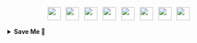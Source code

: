 <p align='center'>
<a href="https://dev.to/calvinqc"><img height="30" src="https://raw.githubusercontent.com/trinwin/trinwin/master/icons/devto.png"></a>&nbsp;&nbsp;
<a href="https://twitter.com/calvinqc_"><img height="30" src="https://raw.githubusercontent.com/trinwin/trinwin/master/icons/twitter.png?raw=true"></a>&nbsp;&nbsp;
<a href="https://facebook.com/calvin.nvqc"><img height="30" src="https://raw.githubusercontent.com/trinwin/trinwin/master/icons/facebook.png"></a>&nbsp;&nbsp;
<a href="https://instagram.com/calvin.qc"><img height="30" src="https://raw.githubusercontent.com/trinwin/trinwin/master/icons/instagram.png?raw=true"></a>&nbsp;&nbsp;
<a href="https://www.buymeacoffee.com/calvinqc"><img height="30" src="https://github.com/WaylonWalker/WaylonWalker/blob/main/icon/by-me-a-coffee.png?raw=true"></a>&nbsp;&nbsp;
<a href="https://www.medium.com/@calvinqc"><img height="30" src="https://raw.githubusercontent.com/trinwin/trinwin/master/icons/medium.png?raw=true"></a>&nbsp;&nbsp;
<a href="https://unsplash.com/@calvinqc"><img height="30" src="https://raw.githubusercontent.com/trinwin/trinwin/master/icons/unsplash.png"></a>&nbsp;&nbsp;
<a href="https://www.linkedin.com/in/calvinqc/"><img height="30" src="https://raw.githubusercontent.com/trinwin/trinwin/master/icons/linkedin.png?raw=true"></a>

<details>
 <summary><strong> Save Me 👀 </strong></summary>

```
𝚌𝚘𝚗𝚜𝚘𝚕𝚎.𝚕𝚘𝚐('𝙷𝚎𝚕𝚕𝚘 👋,');

𝚌𝚘𝚗𝚜𝚝 𝚌𝚊𝚕𝚟𝚒𝚗 = {};

// My Daily Work
𝚒𝚏 (👨🏻‍💻) {
  𝚜𝚠𝚒𝚝𝚌𝚑 (𝚝𝚒𝚖𝚎) {
    𝚌𝚊𝚜𝚎 🌤: 
      𝚌𝚊𝚕𝚟𝚒𝚗.𝚓𝚘𝚋 = 𝙎𝙤𝙛𝙩𝙬𝙖𝙧𝙚 𝙀𝙣𝙜𝙞𝙣𝙚𝙚𝙧;
      𝚋𝚛𝚎𝚊𝚔;
    𝚌𝚊𝚜𝚎 🌙: 
      𝚌𝚊𝚕𝚟𝚒𝚗.𝚓𝚘𝚋 = 𝙏𝙚𝙘𝙝 𝙒𝙧𝙞𝙩𝙚𝙧;
      𝚋𝚛𝚎𝚊𝚔;
    𝚍𝚎𝚏𝚊𝚞𝚕𝚝:
      𝚌𝚊𝚕𝚟𝚒𝚗.𝚓𝚘𝚋 = 𝚗𝚞𝚕𝚕;
}

calvin.experiences = [
  1️⃣ year of being a Tech Writer with 𝟲𝗸+ 𝘃𝗶𝗲𝘄𝘀/𝗺𝗼𝗻𝘁𝗵 and 𝟲𝟱𝟬+ 𝗿𝗲𝗮𝗱𝘀/𝘄𝗲𝗲𝗸 🌟,
  
  2️⃣ 𝗦𝘂𝗺𝗺𝗲𝗿 𝗶𝗻𝘁𝗲𝗿𝗻𝘀𝗵𝗶𝗽 @𝗣𝗮𝘆𝗣𝗮𝗹 𝗜𝗻𝗰. 💎 in 2018 and 2019 to build web and mobile apps using Node.js for internal use,
  
  3️⃣ years of extensive 𝗳𝘂𝗹𝗹-𝘀𝘁𝗮𝗰𝗸 𝗱𝗲𝘃𝗲𝗹𝗼𝗽𝗺𝗲𝗻𝘁 𝗮𝗻𝗱 𝗣𝗿𝗼𝗷𝗲𝗰𝘁 𝗠𝗮𝗻𝗮𝗴𝗲𝗺𝗲𝗻𝘁 with Cross-functional Team to release a prototype to production using Node.js/ React.js / MongoDB / Swift / Google Cloud
]
```

### Something I'm working on

🔭 I’m currently working on [trivin](https://github.com/calvinqc/trivin) & some cool stuffs (will release soon)

🌱 I’m currently learning GraphQL, Node.js & server knowledge

💬  [FAQ with me](https://github.com/calvinqc/calvinqc/issues) about what I do, PayPal, SJSU, startups, blog posts 

⚡ Join [lunchclub](https://lunchclub.com/?invite_code=calvinn3) with me, and we might have a chance to meet each other.

📝 I like publishing posts bi-weekly on Wednesday about _tutorials, technologies, news, tips & tricks on full-stack programming._

☕️ If you found valuable resources that I have created, please feel free to support me with just a [coffee](https://www.buymeacoffee.com/calvinqc).

<details>
 <summary><strong> 👀 Click here to see the REAL me 👇</strong></summary>
<img src="https://github.com/calvinqc/calvinqc/blob/master/assets/bungy-jump.jpg">"It's bungy 'Jump', not Bungy 'Push'! 🤣"</img>
</details>

<details>
 <summary><strong>See Latest Posts</strong></summary>

-   <a href="https://medium.com/swlh/webrtc-the-technology-that-powers-google-meet-hangout-facebook-messenger-and-discord-cb926973d786">WebRTC — The technology that powers Google Meet/Hangout, Facebook Messenger and Discord</a>

-   <a href="https://levelup.gitconnected.com/2020-mac-setup-that-makes-your-life-easier-f94d176f388">2020 Mac setup</a>

-   <a href="https://levelup.gitconnected.com/i-built-a-m-e-r-n-codebase-in-an-hour-742acd71ed7e">Full Tutorial to build Full M.E.R.N project</a>
</details>

![Calvin's github stats](https://github-readme-stats.vercel.app/api?username=calvinqc&show_icons=true&theme=radical)

<a href="https://github.com/anuraghazra/github-readme-stats"> 
<img align="left" src="https://github-readme-stats.vercel.app/api/pin/?username=calvinqc&repo=trivin&theme=radical" />
</a>

<a href="https://degreeinsight.io">
<img align="left" src="https://github-readme-stats.vercel.app/api/pin/?username=calvinqc&repo=Nodejs-Server-Template&theme=radical" />
</a>

</details>
